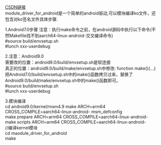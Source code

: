 [CSDN链接](https://blog.csdn.net/u010164190/article/details/83900420)   
module_driver_for_android是一个简单的android驱动,可以模块编译ko文件，还包含对ko签名文件具体步骤.

1.Android7.0步骤
注意：执行make命令之前，在android源码中执行以下命令(不然Makefile找不到aarch64-linux-android-交叉编译命令)      
#source build/envsetup.sh     
#lunch xxx-userdebug

2.注意：Android9.0      
需要改的位置：android9.0/build/envsetup.sh是软连接     
真正的位置：android9.0/build/make/envsetup.sh中修改: function make(){...}    
把Android7.0/build/envsetup.sh中的make()函数拷贝过来，替换了Android9.0/build/make/envsetup.sh中的make()函数即可。        
#source build/envsetup.sh     
#lunch xxx-userdebug

3.模块编译  
cd android9.0/kernel/msm4.9
make ARCH=arm64 CROSS_COMPILE=aarch64-linux-android- msm_defconfig  
make prepare ARCH=arm64 CROSS_COMPILE=aarch64-linux-android-  
make scripts ARCH=arm64 CROSS_COMPILE=aarch64-linux-android-  
//编译kernel模块  
cd maodule_driver_for_android   
make  
